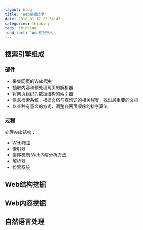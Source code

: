 ```yaml
---
layout: blog
title: 'Web挖掘技术'
date: 2018-01-17 23:54:43
categories: thinking
tags: thinking
lead_text: 'Web挖掘技术'
---
```


## 搜索引擎组成
### 部件
- 采集网页的Web爬虫
- 抽取内容和预处理网页的解析器
- 将网页组织为数据结构的索引器
- 信息检索系统：根据文档与查询词的相关程度，找出最重要的文档
- 以某种有意义的方式，调整各网页顺序的排序算法

### 过程
处理web结构：
- Web爬虫
- 索引器
- 排序机制
Web内容分析方法
- 解析器
- 检索系统

## Web结构挖掘
## Web内容挖掘
## 自然语言处理